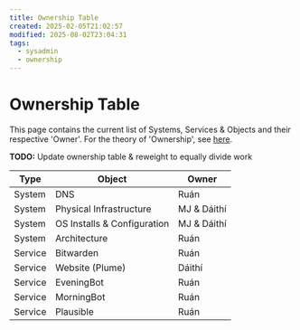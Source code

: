 ```yaml
---
title: Ownership Table
created: 2025-02-05T21:02:57
modified: 2025-08-02T23:04:31
tags:
  - sysadmin
  - ownership
---
```


# Ownership Table

This page contains the current list of Systems, Services & Objects and their respective 'Owner'. For the theory of 'Ownership', see [here](./index.md).

**TODO:** Update ownership table & reweight to equally divide work

| Type    | Object                      | Owner       |
| ------- | --------------------------- | ----------- |
| System  | DNS                         | Ruán        |
| System  | Physical Infrastructure     | MJ & Dáithí |
| System  | OS Installs & Configuration | MJ & Dáithí |
| System  | Architecture                | Ruán        |
| Service | Bitwarden                   | Ruán        |
| Service | Website (Plume)             | Dáithí      |
| Service | EveningBot                  | Ruán        |
| Service | MorningBot                  | Ruán        |
| Service | Plausible                   | Ruán        |
